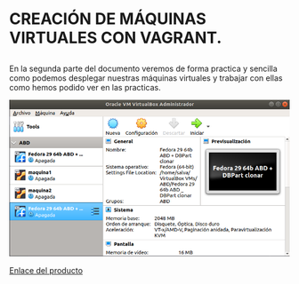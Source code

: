 # CREACIÓN DE MÁQUINAS VIRTUALES CON VAGRANT.
##

En la segunda parte del documento veremos de forma practica y sencilla como podemos desplegar nuestras máquinas virtuales y trabajar con ellas como hemos podido ver en las practicas.







![img](https://github.com/salva12345678/SWAP/blob/master/practica1/Foto_1.png)


[Enlace del producto](https://www.pccomponentes.com/msi-mpg-z390-gaming-plus)
